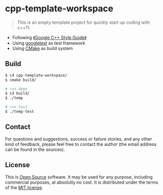 
# cpp-template-workspace

> This is an empty template project for quickly start up coding with c++11.

- Following [《Google C++ Style Guide》](https://google.github.io/styleguide/cppguide.html)
- Using [googletest](https://github.com/google/googletest) as test framework
- Using [CMake](https://cmake.org/) as build system

## Build
```bash
$ cd cpp-template-workspace/
$ cmake build/

# run demo
$ cd build/
$ ./temp

# run test
$ ./temp-test
```

## Contact
For questions and suggestions, success or failure stories, and any other kind of feedback, please feel free to contact the author (the email address can be found in the sources).

## License
This is [Open Source](http://www.opensource.org/docs/definition.html) software. It may be used for any purpose, including commercial purposes, at absolutly no cost. It is distributed under the terms of the [MIT license](http://www.opensource.org/licenses/mit-license.html).
